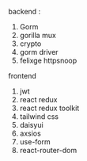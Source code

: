 backend :

1. Gorm
2. gorilla mux
3. crypto
4. gorm driver
5. felixge httpsnoop

frontend

1. jwt
2. react redux
3. react redux toolkit
4. tailwind css
5. daisyui
6. axsios
7. use-form
8. react-router-dom
